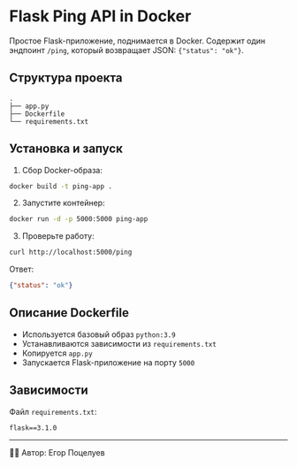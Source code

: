 #  Flask Ping API in Docker

Простое Flask-приложение, поднимается в Docker. Содержит один эндпоинт `/ping`, который возвращает JSON: `{"status": "ok"}`.

##  Структура проекта

```
.
├── app.py
├── Dockerfile
└── requirements.txt
```

##  Установка и запуск

1. Сбор Docker-образа:

```bash
docker build -t ping-app .
```

2. Запустите контейнер:

```bash
docker run -d -p 5000:5000 ping-app
```

3. Проверьте работу:

```bash
curl http://localhost:5000/ping
```

Ответ:

```json
{"status": "ok"}
```

##  Описание Dockerfile

- Используется базовый образ `python:3.9`
- Устанавливаются зависимости из `requirements.txt`
- Копируется `app.py`
- Запускается Flask-приложение на порту `5000`

##  Зависимости

Файл `requirements.txt`:

```
flask==3.1.0
```

---

👨‍💻 Автор: Егор Поцелуев  
 
